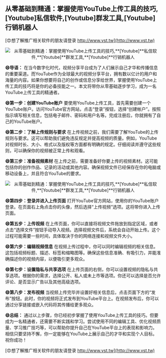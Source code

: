 ## **从零基础到精通：掌握使用YouTube上传工具的技巧,**[Youtube]**私信软件,**[Youtube]**群发工具,**[Youtube]**行销机器人**

[😍想了解推广相关软件的朋友请登录 http://www.vst.tw](http://www.vst.tw)

 <center><img src="https://vst.tw/MP4/tuiguang/png/1.png" alt="从零基础到精通：掌握使用YouTube上传工具的技巧,**[Youtube]**私信软件,**[Youtube]**群发工具,**[Youtube]**行销机器人"></center>

**😄导语：**
在当今数字化时代，视频分享平台成为了人们展示自己才华和传播信息的重要渠道。而YouTube作为全球最大的视频分享平台，拥有数以亿计的用户和海量的内容。如果你想要将自己的创作或信息分享给世界，掌握使用YouTube上传工具的技巧将是你的必备技能之一。本文将带你从零基础逐步学习，成为一名YouTube上传工具的精通者。

**😄第一步：创建YouTube账户**
要使用YouTube上传工具，首先需要创建一个YouTube账户。访问YouTube官方网站，点击“登录”按钮，选择“创建帐户”。按照指示填写相关信息，包括电子邮件、密码和用户名等。完成注册后，你就拥有了自己的YouTube账户。

**😄第二步：了解上传规则与要求**
在上传视频之前，我们需要了解YouTube的上传规则与要求。这可以帮助我们避免违反规定并提高视频的质量。例如，YouTube对视频时长、大小、格式以及版权等方面都有明确的规定。仔细阅读并遵守这些规则，可以确保你的视频被正常上传和观看。

**😄第三步：准备视频素材**
在上传之前，需要准备好你要上传的视频素材。这可能包括你的创作作品、记录的活动或其他内容。确保视频文件已经保存在你的电脑或移动设备上，并且符合YouTube的要求。

 <center><img src="https://vst.tw/MP4/tuiguang/png/1.png" alt="从零基础到精通：掌握使用YouTube上传工具的技巧,**[Youtube]**私信软件,**[Youtube]**群发工具,**[Youtube]**行销机器人"></center>

**😄第四步：登录并进入上传页面**
打开YouTube官方网站，使用你的YouTube账户登录。在页面右上角点击你的头像，然后选择“上传视频”选项。这将带你进入上传页面。

**😄第五步：上传视频**
在上传页面，你可以直接将视频文件拖放到指定区域，或者点击“选择文件”按钮手动导入视频。选择视频文件后，系统会自动开始上传。这个过程可能需要一些时间，具体取决于你的网络连接和视频文件大小。

**😄第六步：编辑视频信息**
在视频上传过程中，你可以同时编辑视频的相关信息。这包括视频标题、描述、标签和缩略图等。确保这些信息准确、有吸引力，并能准确描述你的视频内容，以便吸引更多观众。

**😄第七步：设置隐私与共享选项**
在上传页面的右侧，你可以设置视频的隐私与共享选项。根据你的需求，选择公开、私人或未上市等选项。你还可以选择是否允许评论、是否显示广告以及其他高级选项。

**😄第八步：发布视频**
当视频上传完毕并设置好相关信息后，点击页面下方的“发布”按钮。此时，你的视频将正式发布到YouTube平台上。在视频发布后，你可以通过分享链接或嵌入代码将其传播给更多观众。

**😄总结：**
通过以上步骤，你已经初步掌握了使用YouTube上传工具的技巧。但要成为一名精通者，还需要不断实践和学习。尝试使用不同的编辑工具、优化视频质量、学习推广技巧等，可以帮助你提升自己在YouTube平台上的表现和影响力。相信只要坚持不懈，你一定能够在YouTube上展示自己的才华和实现个人目标。祝你成功！

[😍想了解推广相关软件的朋友请登录 http://www.vst.tw](http://www.vst.tw)



